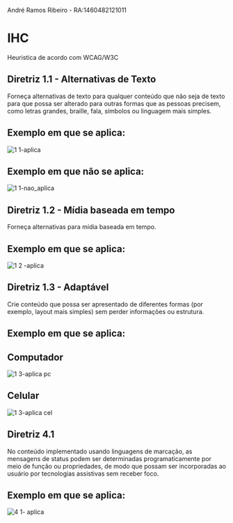 André Ramos Ribeiro - RA:1460482121011

# IHC

Heuristica de acordo com WCAG/W3C

## Diretriz 1.1 - Alternativas de Texto

Forneça alternativas de texto para qualquer conteúdo que não seja de texto para que possa ser alterado para outras formas que as pessoas precisem, como letras grandes, braille, fala, símbolos ou linguagem mais simples.

## Exemplo em que se aplica:
![1 1-aplica](https://user-images.githubusercontent.com/89146258/187182919-c15ed9f9-c403-4a9f-8e10-fef746b6fddb.png)

## Exemplo em que não se aplica:
![1 1-nao_aplica](https://user-images.githubusercontent.com/89146258/187183163-180ae65c-47fb-49d6-85e7-c7f1e897c394.png)

## Diretriz 1.2 - Mídia baseada em tempo

Forneça alternativas para mídia baseada em tempo.

## Exemplo em que se aplica:
![1 2 -aplica](https://user-images.githubusercontent.com/89146258/204673620-3cf18f20-939e-4d88-812f-cd222398fdf0.png)


## Diretriz 1.3 - Adaptável

Crie conteúdo que possa ser apresentado de diferentes formas (por exemplo, layout mais simples) sem perder informações ou estrutura.

## Exemplo em que se aplica:
## Computador
![1 3-aplica pc](https://user-images.githubusercontent.com/89146258/204676626-6ea0d1a5-2329-4878-b9b2-7f2682d46add.png)
## Celular 
![1 3-aplica cel](https://user-images.githubusercontent.com/89146258/204676667-5f7bddb5-f69e-46e1-b5f6-df3959d4d474.jpg)

## Diretriz 4.1

No conteúdo implementado usando linguagens de marcação, as mensagens de status podem ser determinadas programaticamente por meio de função ou propriedades, de modo que possam ser incorporadas ao usuário por tecnologias assistivas sem receber foco.

## Exemplo em que se aplica:

![4 1- aplica ](https://user-images.githubusercontent.com/89146258/204677264-5411e468-ca4f-4ff1-9c87-d8b9f9aacd55.png)



